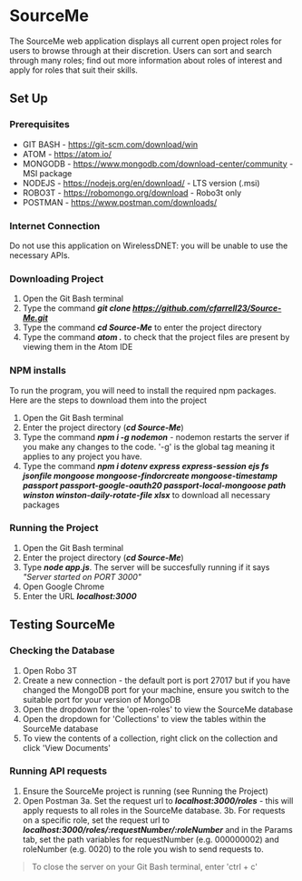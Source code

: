 # SourceMe
The SourceMe web application displays all current open project roles for users to browse through at their discretion. Users can sort and search through many roles; find out more information about roles of interest and apply for roles that suit their skills.

## Set Up
### Prerequisites
- GIT BASH - https://git-scm.com/download/win
- ATOM - https://atom.io/
- MONGODB - https://www.mongodb.com/download-center/community - MSI package
- NODEJS - https://nodejs.org/en/download/ - LTS version (.msi)
- ROBO3T - https://robomongo.org/download - Robo3t only
- POSTMAN - https://www.postman.com/downloads/

### Internet Connection
Do not use this application on WirelessDNET: you will be unable to use the necessary APIs.

### Downloading Project
1. Open the Git Bash terminal
2. Type the command ***git clone https://github.com/cfarrell23/Source-Me.git***
3. Type the command ***cd Source-Me*** to enter the project directory
4. Type the command ***atom .*** to check that the project files are present by viewing them in the Atom IDE

### NPM installs
To run the program, you will need to install the required npm packages. Here are the steps to download them into the project
1. Open the Git Bash terminal
2. Enter the project directory (***cd Source-Me***)
3. Type the command ***npm i -g nodemon*** - nodemon restarts the server if you make any changes to the code. '-g' is the global tag meaning it applies to any project you have.
4. Type the command ***npm i dotenv express express-session ejs fs jsonfile mongoose mongoose-findorcreate mongoose-timestamp passport passport-google-oauth20 passport-local-mongoose path winston winston-daily-rotate-file xlsx*** to download all necessary packages

### Running the Project
1. Open the Git Bash terminal
2. Enter the project directory (***cd Source-Me***)
3. Type ***node app.js***. The server will be succesfully running if it says *"Server started on PORT 3000"*
4. Open Google Chrome
5. Enter the URL ***localhost:3000***

## Testing SourceMe
### Checking the Database
1. Open Robo 3T
2. Create a new connection - the default port is port 27017 but if you have changed the MongoDB port for your machine, ensure you switch to the suitable port for your version of MongoDB
3. Open the dropdown for the 'open-roles' to view the SourceMe database
4. Open the dropdown for 'Collections' to view the tables within the SourceMe database
5. To view the contents of a collection, right click on the collection and click 'View Documents'

### Running API requests
1. Ensure the SourceMe project is running (see Running the Project)
2. Open Postman
3a. Set the request url to ***localhost:3000/roles*** - this will apply requests to all roles in the SourceMe database.
3b. For requests on a specific role, set the request url to ***localhost:3000/roles/:requestNumber/:roleNumber*** and in the Params tab, set the path variables for requestNumber (e.g. 000000002) and roleNumber (e.g. 0020) to the role you wish to send requests to.

> To close the server on your Git Bash terminal, enter 'ctrl + c'
